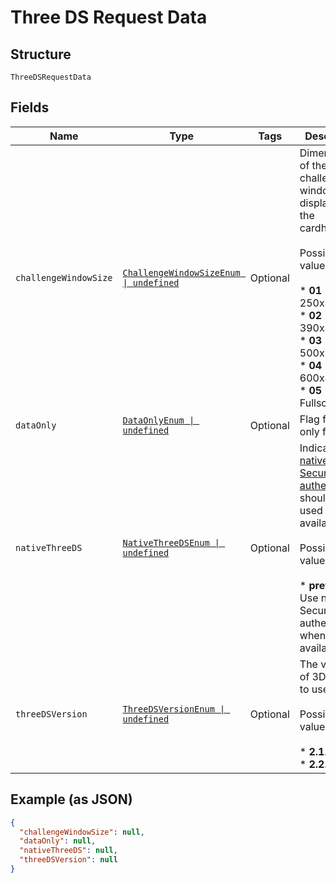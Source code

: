 
# Three DS Request Data

## Structure

`ThreeDSRequestData`

## Fields

| Name | Type | Tags | Description |
|  --- | --- | --- | --- |
| `challengeWindowSize` | [`ChallengeWindowSizeEnum \| undefined`](../../doc/models/challenge-window-size-enum.md) | Optional | Dimensions of the 3DS2 challenge window to be displayed to the cardholder.<br><br>Possible values:<br><br>* **01** - size of 250x400<br>* **02** - size of 390x400<br>* **03** - size of 500x600<br>* **04** - size of 600x400<br>* **05** - Fullscreen |
| `dataOnly` | [`DataOnlyEnum \| undefined`](../../doc/models/data-only-enum.md) | Optional | Flag for data only flow. |
| `nativeThreeDS` | [`NativeThreeDSEnum \| undefined`](../../doc/models/native-three-ds-enum.md) | Optional | Indicates if [native 3D Secure authentication](https://docs.adyen.com/online-payments/3d-secure/native-3ds2) should be used when available.<br><br>Possible values:<br><br>* **preferred**: Use native 3D Secure authentication when available. |
| `threeDSVersion` | [`ThreeDSVersionEnum \| undefined`](../../doc/models/three-ds-version-enum.md) | Optional | The version of 3D Secure to use.<br><br>Possible values:<br><br>* **2.1.0**<br>* **2.2.0** |

## Example (as JSON)

```json
{
  "challengeWindowSize": null,
  "dataOnly": null,
  "nativeThreeDS": null,
  "threeDSVersion": null
}
```

